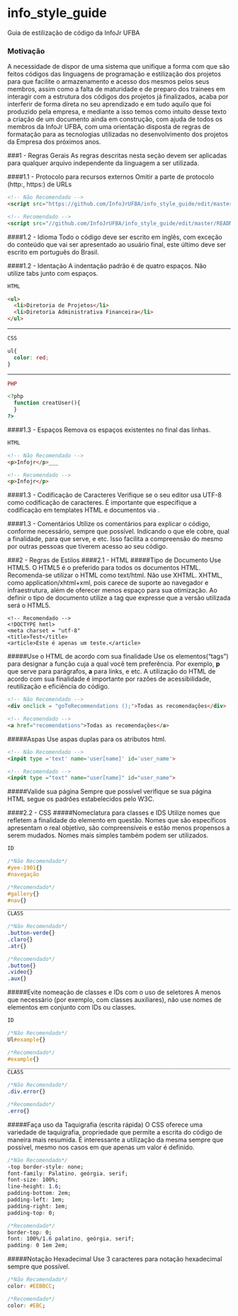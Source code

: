 # info_style_guide
Guia de estilização de código da InfoJr UFBA

### Motivação
A necessidade de dispor de uma sistema que unifique a forma com que são feitos códigos das linguagens de programação e estilização dos projetos para que facilite o armazenamento e acesso dos mesmos pelos seus membros, assim como a falta de maturidade e de preparo dos trainees em interagir com a estrutura dos códigos dos projetos já finalizados, acaba por interferir de forma direta no seu aprendizado e em tudo aquilo que foi produzido pela empresa, e mediante a isso temos como intuito desse texto a criação de um documento ainda em construção, com ajuda de todos os membros da InfoJr UFBA, com uma orientação disposta de regras de formatação para as tecnologias utilizadas no desenvolvimento dos projetos da Empresa dos próximos anos.

###1 - Regras Gerais
As regras descritas nesta seção devem ser aplicadas para qualquer arquivo independente da linguagem a ser utilizada.

####1.1 - Protocolo para recursos externos
Omitir a parte de protocolo (http:, https:) de URLs
```html 
<!-- Não Recomendado -->
<script src="https://github.com/InfoJrUFBA/info_style_guide/edit/master/README.md"></script>

<!-- Recomendado -->
<script src="//github.com/InfoJrUFBA/info_style_guide/edit/master/README.md"></script>
```
####1.2 - Idioma
Todo o código deve ser escrito em inglês, com exceção do conteúdo que vai ser apresentado ao usuário final, este último deve ser escrito em português do Brasil. 

####1.2 - Identação
A indentação padrão é de quatro espaços. Não utilize tabs junto com espaços. 
```html
HTML

<ul>
  <li>Diretoria de Projetos</li>
  <li>Diretoria Administrativa Financeira</li>
</ul>
```
__________________________________________________________________________________________________________________________
```css
CSS

ul{
  color: red;
}
```
__________________________________________________________________________________________________________________________
```php
PHP

<?php
  function creatUser(){
  }
?>
```

####1.3 - Espaços
Remova os espaços existentes no final das linhas.
```html
HTML

<!-- Não Recomendado -->
<p>Infojr</p>___

<!-- Recomendado -->
<p>Infojr</p>
```

####1.3 - Codificação de Caracteres
Verifique se o seu editor usa UTF-8 como codificação de caracteres. É importante que especifique a codificação em templates HTML e documentos via <meta charset="utf-8">.

####1.3 - Comentários
Utilize os comentários para explicar o código, conforme necessário, sempre que possível. Indicando o que ele cobre, qual a finalidade, para que serve, e etc. Isso facilita a compreensão do mesmo por outras pessoas que tiverem acesso ao seu código. 

###2 - Regras de Estilos
####2.1 - HTML
#####Tipo de Documento
Use HTML5. O HTML5 é o preferido para todos os documentos HTML. Recomenda-se utilizar o HTML como text/html. Não use XHTML. XHTML, como application/xhtml+xml, pois carece de suporte ao navegador e infraestrutura, além de oferecer menos espaço para sua otimização. 
Ao definir o tipo de documento utilize a tag que expresse que a versão utilizada será o HTML5.
```
<!-- Recomendado -->
<!DOCTYPE hmtl>
<meta charset = "utf-8"
<title>Test</title>
<article>Este é apenas um teste.</article>
```

#####Use o HTML de acordo com sua finalidade
Use os elementos(“tags”) para designar a função cuja a qual você tem preferência. Por exemplo, **p** que serve para parágrafos, **a** para links, e etc. A utilização do HTML de acordo com sua finalidade é importante por razões de acessibilidade, reutilização e eficiência do código.
```html
<!-- Não Recomendado -->
<div onclick = "goToRecommendations ();">Todas as recomendações</div>

<!-- Recomendado -->
<a href="recomendations">Todas as recomendações</a>
```

#####Aspas
Use aspas duplas para os atributos html.
```html
<!-- Não Recomendado -->
<inpút type ='text' name='user[name]' id='user_name'>

<!-- Recomendado -->
<inpút type ="text" name="user[name]" id="user_name">
```

#####Valide sua página
Sempre que possível verifique se sua página HTML segue os padrões estabelecidos pelo W3C.

####2.2 - CSS
#####Nomeclatura para classes e IDS
Utilize nomes que refletem a finalidade do elemento em questão.	Nomes que são específicos apresentam o real objetivo, são compreensíveis e estão menos propensos a serem mudados. Nomes mais simples também podem ser utilizados.
```css
ID

/*Não Recomendado*/
#yee-1901{}
#navegação

/*Recomendado*/
#gallery{}
#nav{}
______________________________________________________________________________________________________________________________
CLASS

/*Não Recomendado*/
.button-verde{}
.claro{}
.atr{}

/*Recomendado*/
.button{}
.video{}
.aux{}
```

#####Evite nomeação de classes e IDs com o uso de seletores
A menos que necessário (por exemplo, com classes auxiliares), não use nomes de elementos em conjunto com IDs ou classes.
```css
ID

/*Não Recomendado*/
Ul#example{}

/*Recomendado*/
#example{}
______________________________________________________________________________________________________________________________
CLASS

/*Não Recomendado*/
.div.error{}

/*Recomendado*/
.erro{}
```

#####Faça uso da Taquigrafia (escrita rápida)
O CSS oferece uma variedade de taquigrafia, propriedade que permite a escrita do código de maneira mais resumida. É interessante a utilização da mesma sempre que possível, mesmo nos casos em que apenas um valor é definido. 
```css
/*Não Recomendado*/
-top border-style: none;
font-family: Palatino, geórgia, serif;
font-size: 100%;
line-height: 1.6;
padding-bottom: 2em;
padding-left: 1em;
padding-right: 1em;
padding-top: 0;

/*Recomendado*/
border-top: 0;
font: 100%/1.6 palatino, geórgia, serif;
padding: 0 1em 2em;
```

#####Notação Hexadecimal
Use 3 caracteres para notação hexadecimal sempre que possível. 
```css
/*Não Recomendado*/
color: #EEBBCC;

/*Recomendado*/
color: #EBC;
```
